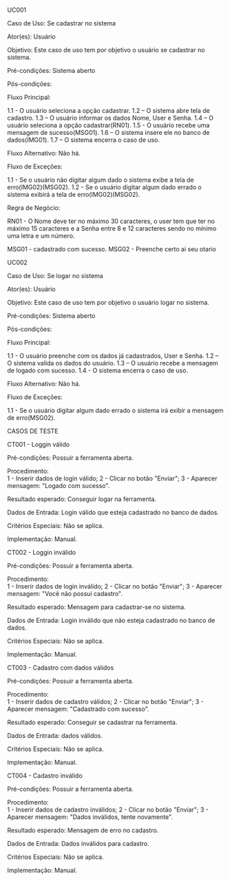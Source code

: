 UC001

Caso de Uso: Se cadastrar no sistema

Ator(es): Usuário

Objetivo: Este caso de uso tem por objetivo o usuário se cadastrar no sistema.

Pré-condições: Sistema aberto

Pós-condições:

Fluxo Principal:

1.1 - O usuário seleciona a opção cadastrar.
1.2 – O sistema abre tela de cadastro.
1.3 – O usuário informar os dados Nome, User e Senha.
1.4 – O usuário seleciona a opção cadastrar(RN01).
1.5 - O usuário recebe uma mensagem de sucesso(MSG01).
1.6 – O sistema insere ele no banco de dados(IMG01).
1.7 – O sistema encerra o caso de uso.

Fluxo Alternativo:
Não há.


Fluxo de Exceções:

1.1 - Se o usuário não digitar algum dado o sistema exibe a tela de erro(IMG02)(MSG02).
1.2 - Se o usuário digitar algum dado errado o sistema exibirá a tela de erro(IMG02)(MSG02).

Regra de Negócio:

RN01 - O Nome deve ter no máximo 30 caracteres, o user tem que ter no máximo 15 caracteres e a Senha entre 8 e 12 caracteres sendo no mínimo uma letra e um número.

MSG01 - cadastrado com sucesso.
MSG02 - Preenche certo ai seu otario


UC002

Caso de Uso: Se logar no sistema

Ator(es): Usuário

Objetivo: Este caso de uso tem por objetivo o usuário logar no sistema.

Pré-condições: Sistema aberto

Pós-condições:

Fluxo Principal:

1.1 - O usuário preenche com os dados já cadastrados, User e Senha.
1.2 – O sistema valida os dados do usuário.
1.3 – O usuário recebe a mensagem de logado com sucesso.
1.4 - O sistema encerra o caso de uso.

Fluxo Alternativo:
Não há.

Fluxo de Exceções:

1.1 - Se o usuário digitar algum dado errado o sistema irá exibir a mensagem de erro(MSG02).


CASOS DE TESTE

CT001 - Loggin válido

Pré-condições: Possuir a ferramenta aberta.

Procedimento:  
1 - Inserir dados de login válido;
2 - Clicar no botão "Enviar";
3 - Aparecer mensagem: "Logado com sucesso".

Resultado esperado: Conseguir logar na ferramenta.

Dados de Entrada: Login válido que esteja cadastrado no banco de dados.

Critérios Especiais: Não se aplica.

Implementação: Manual.

CT002 - Loggin inválido

Pré-condições: Possuir a ferramenta aberta.

Procedimento:  
1 - Inserir dados de login inválido;
2 - Clicar no botão "Enviar";
3 - Aparecer mensagem: "Você não possui cadastro".

Resultado esperado: Mensagem para cadastrar-se no sistema.

Dados de Entrada: Login inválido que não esteja cadastrado no banco de dados.

Critérios Especiais: Não se aplica.

Implementação: Manual.

CT003 - Cadastro com dados válidos

Pré-condições: Possuir a ferramenta aberta.

Procedimento:  
1 - Inserir dados de cadastro válidos;
2 - Clicar no botão "Enviar";
3 - Aparecer mensagem: "Cadastrado com sucesso".

Resultado esperado: Conseguir se cadastrar na ferramenta.

Dados de Entrada: dados válidos.

Critérios Especiais: Não se aplica.

Implementação: Manual.

CT004 - Cadastro inválido

Pré-condições: Possuir a ferramenta aberta.

Procedimento:  
1 - Inserir dados de cadastro inválidos;
2 - Clicar no botão "Enviar";
3 - Aparecer mensagem: "Dados inválidos, tente novamente".

Resultado esperado: Mensagem de erro no cadastro.

Dados de Entrada: Dados inválidos para cadastro.

Critérios Especiais: Não se aplica.

Implementação: Manual.